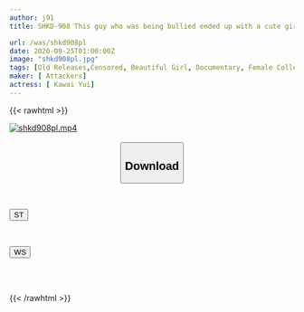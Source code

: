 ```yaml
---
author: j91
title: SHKD-908 This guy who was being bullied ended up with a cute girlfriend, and I got pissed off so I raped him in front of him. Yui Kawai

url: /was/shkd908pl
date: 2020-09-25T01:00:00Z
image: "shkd908pl.jpg"
tags: [Old Releases,Censored, Beautiful Girl, Documentary, Female College Student, (tag-censored), Solowork]
maker: [ Attackers]
actress: [ Kawai Yui]
---
```



{{< rawhtml >}}

<div class="video" data-videoid="0L9WYMpmgBTbRBW">
    <a href="javascript:;">
        <img src="/was/shkd908pl/shkd908pl.jpg" width="WIDTH" height="HEIGHT" alt="shkd908pl.mp4" loading="lazy">
    </a>
</div>

<script type="text/javascript" src="https://j91.asia/asset/on-demand-st.js"></script>

<br>
  <link rel="stylesheet" href="https://j91.asia/asset/bs5.css">
  
  <center>
  <button class="btn btn-primary" type="button" data-bs-toggle="collapse" data-bs-target=".multi-collapse" aria-expanded="false" aria-controls="multiCollapseExample1 multiCollapseExample2"><h2>Download</h2></button></center>
</p>
<div class="row">
  <div class="col">
    <div class="collapse multi-collapse" id="multiCollapseExample1">
      <div class="card card-body">
	      	      <br>
<div class="buttons">  
<p><a href="https://streamtape.to/v/0L9WYMpmgBTbRBW" target="_blank"><button class="btn-hover color-3"><i class="fa fa-download"></i> ST</button></a></p></div>
    </div>
  </div>
</div>
  <div class="col">
    <div class="collapse multi-collapse" id="multiCollapseExample2">
      <div class="card card-body">
	      <br>
<div class="buttons">
<p><a href="https://wolfstream.tv/zsr45ojl54as" target="_blank"><button class="btn-hover color-8"><i class="fa fa-download"></i> WS</button></a></p></div>
<br><br>
      </div>
    </div>
  </div>
</div>

{{< /rawhtml >}}